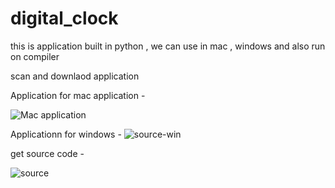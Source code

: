 # digital_clock
this is application built in python , we can use in mac , windows and also run on compiler

scan and downlaod application

Application for mac application - 

![Mac application](https://github.com/user-attachments/assets/d1044714-ca28-4c91-b0a9-1a686fda0140)

Applicationn for windows - 
![source-win](https://github.com/user-attachments/assets/3a3318cf-1891-4401-ae05-0935b0f68189)


get source code - 

![source](https://github.com/user-attachments/assets/e9a51872-9a3b-4898-9a96-d08fb8f39d51)

